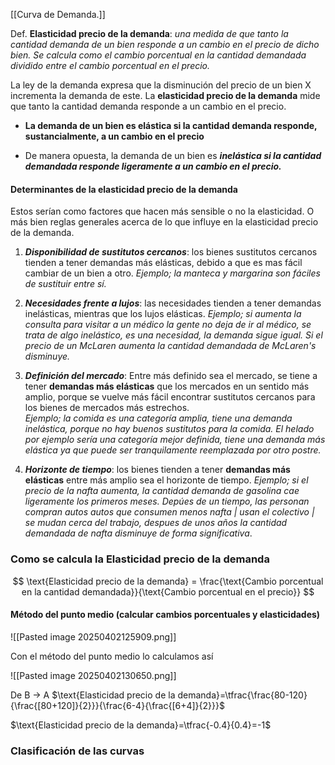 [[Curva de Demanda.]]

Def. **Elasticidad precio de la demanda**: *una medida de que tanto la cantidad demanda de un bien responde a un cambio en el precio de dicho bien. Se calcula como el cambio porcentual en la cantidad demandada dividido entre el cambio porcentual en el precio.*

La ley de la demanda expresa que la disminución del precio de un bien X incrementa la demanda de este. La **elasticidad precio de la demanda** mide que tanto la cantidad demanda responde a un cambio en el precio. 

+ **La demanda de un bien es elástica si la cantidad demanda responde, sustancialmente, a un cambio en el precio**

* De manera opuesta, la demanda de un bien es ***inelástica si la cantidad demandada responde ligeramente a un cambio en el precio.***
#### Determinantes de la elasticidad precio de la demanda

Estos serían como factores que hacen más sensible o no la elasticidad. O más bien reglas generales acerca de lo que influye en la elasticidad precio de la demanda.

1. ***Disponibilidad de sustitutos cercanos***: los bienes sustitutos cercanos tienden a tener demandas más elásticas, debido a que es mas fácil cambiar de un bien a otro. 
	*Ejemplo; la manteca y margarina son fáciles de sustituir entre sí.*
	
2. ***Necesidades frente a lujos***: las necesidades tienden a tener demandas inelásticas, mientras que los lujos elásticas. 
	 *Ejemplo; si aumenta la consulta para visitar a un médico la gente no deja de ir al médico, se trata de algo inelástico, es una necesidad, la demanda sigue igual.* 
	 *Si el precio de un McLaren aumenta la cantidad demandada de McLaren's disminuye.*
	 
3. ***Definición del mercado***: Entre más definido sea el mercado, se tiene a tener **demandas más elásticas** que los mercados en un sentido más amplio, porque se vuelve más fácil encontrar sustitutos cercanos para los bienes de mercados más estrechos.  
	 *Ejemplo; la comida es una categoría amplia, tiene una demanda inelástica, porque no hay buenos sustitutos para la comida.* 
	 *El helado por ejemplo sería una categoría mejor definida, tiene una demanda más elástica ya que puede ser tranquilamente reemplazada por otro postre.*
	 
4. ***Horizonte de tiempo***: los bienes tienden a tener **demandas más elásticas** entre más amplio sea el horizonte de tiempo. 
	 *Ejemplo; si el precio de la nafta aumenta, la cantidad demanda de gasolina cae ligeramente los primeros meses. Depúes de un tiempo, las personan compran autos autos que consumen menos nafta | usan el colectivo | se mudan cerca del trabajo, despues de unos años la cantidad demandada de nafta disminuye de forma significativa*.


### Como se calcula la Elasticidad precio de la demanda


$$
\text{Elasticidad precio de la demanda} = \frac{\text{Cambio porcentual en la cantidad demandada}}{\text{Cambio porcentual en el precio}}
$$


#### Método del punto medio (calcular cambios porcentuales y elasticidades)

![[Pasted image 20250402125909.png]]

Con el método del punto medio lo calculamos así

![[Pasted image 20250402130650.png]]

De B -> A
$\text{Elasticidad precio de la demanda}=\tfrac{\frac{80-120}{\frac{[80+120]}{2}}}{\frac{6-4}{\frac{[6+4]}{2}}}$

$\text{Elasticidad precio de la demanda}=\tfrac{-0.4}{0.4}=-1$



### Clasificación de las curvas  

